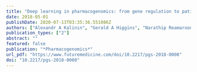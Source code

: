 ```yaml
---
title: "Deep learning in pharmacogenomics: from gene regulation to patient stratification"
date: 2018-05-01
publishDate: 2020-07-13T03:35:36.551086Z
authors: ["Alexandr A Kalinin", "Gerald A Higgins", "Narathip Reamaroon", "Sayedmohammadreza Soroushmehr", "Ari Allyn-Feuer", "Ivo D Dinov", "Kayvan Najarian", "Brian D Athey"]
publication_types: ["2"]
abstract: ""
featured: false
publication: "*Pharmacogenomics*"
url_pdf: "https://www.futuremedicine.com/doi/10.2217/pgs-2018-0008"
doi: "10.2217/pgs-2018-0008"
---
```


